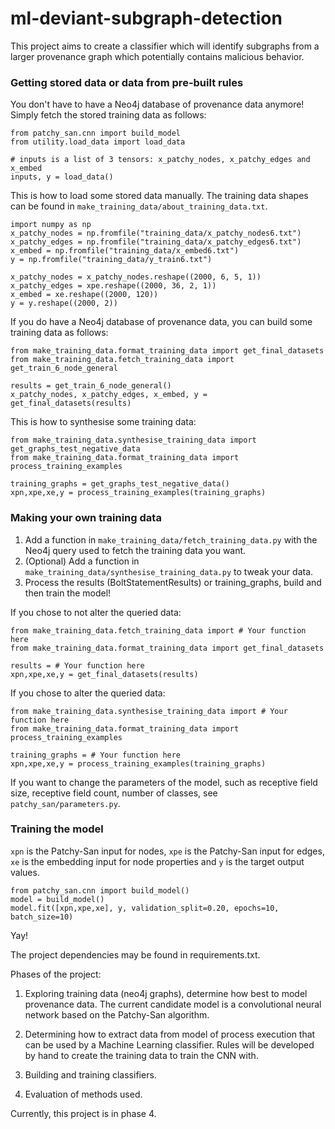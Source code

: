 # ml-deviant-subgraph-detection
This project aims to create a classifier which will identify subgraphs from a larger provenance graph which potentially contains malicious behavior.

### Getting stored data or data from pre-built rules
You don't have to have a Neo4j database of provenance data anymore! Simply fetch the stored training data as follows:
```
from patchy_san.cnn import build_model
from utility.load_data import load_data

# inputs is a list of 3 tensors: x_patchy_nodes, x_patchy_edges and x_embed
inputs, y = load_data()
```
This is how to load some stored data manually. The training data shapes can be found in
`make_training_data/about_training_data.txt`.
```
import numpy as np
x_patchy_nodes = np.fromfile("training_data/x_patchy_nodes6.txt")
x_patchy_edges = np.fromfile("training_data/x_patchy_edges6.txt")
x_embed = np.fromfile("training_data/x_embed6.txt")
y = np.fromfile("training_data/y_train6.txt")

x_patchy_nodes = x_patchy_nodes.reshape((2000, 6, 5, 1))
x_patchy_edges = xpe.reshape((2000, 36, 2, 1))
x_embed = xe.reshape((2000, 120))
y = y.reshape((2000, 2))
```

If you do have a Neo4j database of provenance data, you can build some training data as follows:
```
from make_training_data.format_training_data import get_final_datasets
from make_training_data.fetch_training_data import get_train_6_node_general

results = get_train_6_node_general()
x_patchy_nodes, x_patchy_edges, x_embed, y = get_final_datasets(results)
```

This is how to synthesise some training data:
```
from make_training_data.synthesise_training_data import get_graphs_test_negative_data
from make_training_data.format_training_data import process_training_examples

training_graphs = get_graphs_test_negative_data()
xpn,xpe,xe,y = process_training_examples(training_graphs)
```

### Making your own training data

1. Add a function in ```make_training_data/fetch_training_data.py``` with the Neo4j query used to
fetch the training data you want.
2. (Optional) Add a function in ```make_training_data/synthesise_training_data.py``` to tweak your data.
3. Process the results (BoltStatementResults) or training_graphs, build and then train the model!

If you chose to not alter the queried data:
```
from make_training_data.fetch_training_data import # Your function here
from make_training_data.format_training_data import get_final_datasets

results = # Your function here
xpn,xpe,xe,y = get_final_datasets(results)
```

If you chose to alter the queried data:
```
from make_training_data.synthesise_training_data import # Your function here
from make_training_data.format_training_data import process_training_examples

training_graphs = # Your function here
xpn,xpe,xe,y = process_training_examples(training_graphs)
```

If you want to change the parameters of the model, such as receptive field size, receptive
field count, number of classes, see `patchy_san/parameters.py`.

### Training the model
`xpn` is the Patchy-San input for nodes, `xpe` is the Patchy-San input for edges, `xe` is the embedding
input for node properties and `y` is the target output values.
```
from patchy_san.cnn import build_model()
model = build_model()
model.fit([xpn,xpe,xe], y, validation_split=0.20, epochs=10, batch_size=10)
```
Yay!

The project dependencies may be found in requirements.txt.

Phases of the project:
1) Exploring training data (neo4j graphs), determine how best to model provenance data. The current candidate model is a convolutional neural network based on the Patchy-San algorithm.

2) Determining how to extract data from model of process execution that can be used by a Machine Learning classifier. Rules will be developed by hand to create the training data to train the CNN with.

3) Building and training classifiers.

4) Evaluation of methods used.

Currently, this project is in phase 4.
